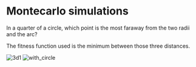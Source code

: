 # Montecarlo simulations
In a quarter of a circle, which point is the most faraway from the two radii and the arc?

The fitness function used is the minimum between those three distances.

![3d1](https://github.com/user-attachments/assets/94c90e9e-5edb-4415-9c51-9559e92cca07)
![with_circle](https://github.com/user-attachments/assets/f9ed881d-204c-4301-8ab8-23101a837472)
